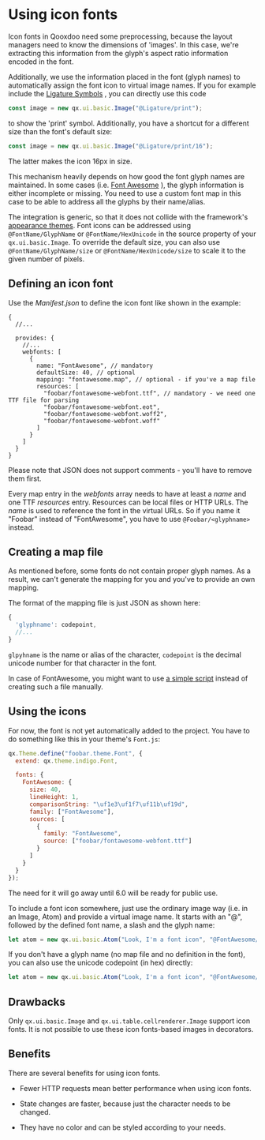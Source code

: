 # Using icon fonts

Icon fonts in Qooxdoo need some preprocessing, because the layout managers need
to know the dimensions of 'images'. In this case, we're extracting this
information from the glyph's aspect ratio information encoded in the font.

Additionally, we use the information placed in the font (glyph names) to
automatically assign the font icon to virtual image names. If you for example
include the [Ligature Symbols](http://kudakurage.com/ligature_symbols/) , you
can directly use this code

```javascript
const image = new qx.ui.basic.Image("@Ligature/print");
```

to show the 'print' symbol. Additionally, you have a shortcut for a different
size than the font's default size:

```javascript
const image = new qx.ui.basic.Image("@Ligature/print/16");
```

The latter makes the icon 16px in size.

This mechanism heavily depends on how good the font glyph names are maintained.
In some cases (i.e. [Font Awesome](http://fontawesome.io/icons/) ), the glyph
information is either incomplete or missing. You need to use a custom font map
in this case to be able to address all the glyphs by their name/alias.

The integration is generic, so that it does not collide with the framework's
[appearance themes](../../desktop/gui/theming.md). Font icons can be addressed using
`@FontName/GlyphName` or `@FontName/HexUnicode` in the source property of your
`qx.ui.basic.Image`. To override the default size, you can also use
`@FontName/GlyphName/size` or `@FontName/HexUnicode/size` to scale it to the
given number of pixels.

## Defining an icon font

Use the _Manifest.json_ to define the icon font like shown in the example:

```json5
{
  //...

  provides: {
    //...
    webfonts: [
      {
        name: "FontAwesome", // mandatory
        defaultSize: 40, // optional
        mapping: "fontawesome.map", // optional - if you've a map file
        resources: [
          "foobar/fontawesome-webfont.ttf", // mandatory - we need one TTF file for parsing
          "foobar/fontawesome-webfont.eot",
          "foobar/fontawesome-webfont.woff2",
          "foobar/fontawesome-webfont.woff"
        ]
      }
    ]
  }
}
```

Please note that JSON does not support comments - you'll have to remove them
first.

Every map entry in the _webfonts_ array needs to have at least a _name_ and one
TTF _resources_ entry. Resources can be local files or HTTP URLs. The _name_ is
used to reference the font in the virtual URLs. So if you name it "Foobar"
instead of "FontAwesome", you have to use `@Foobar/<glyphname>` instead.

## Creating a map file

As mentioned before, some fonts do not contain proper glyph names. As a result,
we can't generate the mapping for you and you've to provide an own mapping.

The format of the mapping file is just JSON as shown here:

```javascript
{
  'glyphname': codepoint,
  //...
}

```

`glpyhname` is the name or alias of the character, `codepoint` is the decimal
unicode number for that character in the font.

In case of FontAwesome, you might want to use
[a simple script](https://gist.github.com/cajus/b00bbeb629013fb73a1bd8431e88c18a)
instead of creating such a file manually.

## Using the icons

For now, the font is not yet automatically added to the project. You have to do
something like this in your theme's `Font.js`:

```javascript
qx.Theme.define("foobar.theme.Font", {
  extend: qx.theme.indigo.Font,

  fonts: {
    FontAwesome: {
      size: 40,
      lineHeight: 1,
      comparisonString: "\uf1e3\uf1f7\uf11b\uf19d",
      family: ["FontAwesome"],
      sources: [
        {
          family: "FontAwesome",
          source: ["foobar/fontawesome-webfont.ttf"]
        }
      ]
    }
  }
});
```

The need for it will go away until 6.0 will be ready for public use.

To include a font icon somewhere, just use the ordinary image way (i.e. in an
Image, Atom) and provide a virtual image name. It starts with an "@", followed
by the defined font name, a slash and the glyph name:

```javascript
let atom = new qx.ui.basic.Atom("Look, I'm a font icon", "@FontAwesome/heart");
```

If you don't have a glyph name (no map file and no definition in the font), you
can also use the unicode codepoint (in hex) directly:

```javascript
let atom = new qx.ui.basic.Atom("Look, I'm a font icon", "@FontAwesome/f004");
```

## Drawbacks

Only `qx.ui.basic.Image` and `qx.ui.table.cellrenderer.Image` support icon
fonts. It is not possible to use these icon fonts-based images in decorators.

## Benefits

There are several benefits for using icon fonts.

- Fewer HTTP requests mean better performance when using icon fonts.

- State changes are faster, because just the character needs to be changed.

- They have no color and can be styled according to your needs.
